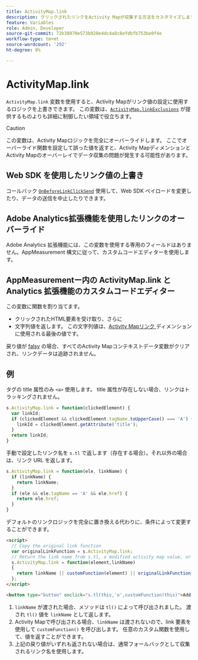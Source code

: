 ```yaml
---
title: ActivityMap.link
description: クリックされたリンクをActivity Mapが収集する方法をカスタマイズします。
feature: Variables
role: Admin, Developer
source-git-commit: 72b38970e573b928e4dc4a8c8efdbfb753be0f4e
workflow-type: tm+mt
source-wordcount: '292'
ht-degree: 8%

---
```


# ActivityMap.link

`ActivityMap.link` 変数を使用すると、Activity Mapがリンク値の設定に使用するロジックを上書きできます。 この変数は、[`ActivityMap.linkExclusions`](../config-vars/activitymap-linkexclusions.md) が提供するものよりも詳細に制御したい領域で役立ちます。

>[!CAUTION]
>この変数は、Activity Mapロジックを完全にオーバーライドします。 ここでオーバーライド関数を設定して誤った値を返すと、Activity MapディメンションとActivity Mapのオーバーレイでデータ収集の問題が発生する可能性があります。

## Web SDK を使用したリンク値の上書き

コールバック [`OnBeforeLinkClickSend`](https://experienceleague.adobe.com/ja/docs/experience-platform/web-sdk/commands/configure/onbeforelinkclicksend) 使用して、Web SDK ペイロードを変更したり、データの送信を中止したりできます。

## Adobe Analytics拡張機能を使用したリンクのオーバーライド

Adobe Analytics 拡張機能には、この変数を使用する専用のフィールドはありません。AppMeasurement 構文に従って、カスタムコードエディターを使用します。

## AppMeasurementー内の ActivityMap.link と Analytics 拡張機能のカスタムコードエディター

この変数に関数を割り当てます。

* クリックされたHTML要素を受け取り、さらに
* 文字列値を返します。 この文字列値は、[Activity Mapリンク ](/help/components/dimensions/activity-map-link.md) ディメンションに使用される最後の値です。

戻り値が [falsy](https://developer.mozilla.org/ja-JP/docs/Glossary/Falsy) の場合、すべてのActivity Mapコンテキストデータ変数がクリアされ、リンクデータは追跡されません。

## 例

タグの title 属性のみ `<a>` 使用します。 title 属性が存在しない場合、リンクはトラッキングされません。

```js
s.ActivityMap.link = function(clickedElement) {
  var linkId;
  if (clickedElement && clickedElement.tagName.toUpperCase() === 'A') {
    linkId = clickedElement.getAttribute('title');
  }
  return linkId;
}
```

手動で設定したリンク名を `s.tl` で返します（存在する場合）。それ以外の場合は、リンク URL を返します。

```js
s.ActivityMap.link = function(ele, linkName) {
  if (linkName) {
    return linkName;
  }
  if (ele && ele.tagName == 'A' && ele.href) {
    return ele.href;
  }
}
```

デフォルトのリンクロジックを完全に置き換える代わりに、条件によって変更することができます。

```html
<script>
  // Copy the original link function
  var originalLinkFunction = s.ActivityMap.link;
  // Return the link name from s.tl, a modified activity map value, or the original activity map value
  s.ActivityMap.link = function(element,linkName)
  {
    return linkName || customFunction(element) || originalLinkFunction(element,linkName);
  };
</script>

<button type="button" onclick="s.tl(this,'o',customFunction(this)">Add To Cart</button>
```

1. `linkName` が渡された場合、メソッドは `tl()` によって呼び出されました。 渡され `tl()` 値を `linkName` として返します。
2. Activity Mapで呼び出される場合、`linkName` は渡されないので、link 要素を使用して `customFunction()` を呼び出します。 任意のカスタム関数を使用して、値を返すことができます。
3. 上記の戻り値がいずれも返されない場合は、通常フォールバックとして収集されるリンク名を使用します。

